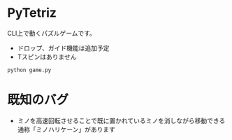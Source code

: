 # PyTetriz

CLI上で動くパズルゲームです。

- ドロップ、ガイド機能は追加予定
- Tスピンはありません

```python game.py```

# 既知のバグ

- ミノを高速回転させることで既に置かれているミノを消しながら移動できる通称「ミノハリケーン」があります